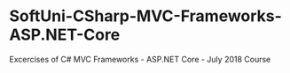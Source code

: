 # SoftUni-CSharp-MVC-Frameworks-ASP.NET-Core
Excercises of C# MVC Frameworks - ASP.NET Core - July 2018 Course
